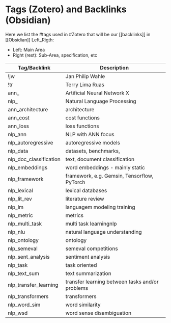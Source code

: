# Tags (Zotero) and Backlinks (Obsidian)

Here we list the #tags used in #Zotero that will be our [[backlinks]] in [[Obsidian]]
Left_Rigth: 
- Left: Main Area
- Right (rest): Sub-Area, specification, etc

Tag/Backlink | Description
------------ | ------------
!jw| Jan Philip Wahle
!tr| Terry Lima Ruas
ann_| Artificial Neural Network X
nlp_| Natural Language Processing
ann_architecture| architecture
ann_cost| cost functions
ann_loss| loss functions
nlp_ann| NLP with ANN focus
nlp_autoregressive| autoregressive models
nlp_data| datasets, benchmarks,
nlp_doc_classification| text, document classification
nlp_embeddings| word embeddings - mainly static
nlp_framework| framework, e.g. Gemsin, Tensorflow, PyTorch
nlp_lexical| lexical databases
nlp_lit_rev| literature review
nlp_lm| languagem modeling training
nlp_metric| metrics
nlp_multi_task| multi task learningnlp
nlp_nlu| natural language understanding
nlp_ontology| ontology
nlp_semeval| semeval competitions
nlp_sent_analysis| sentiment analysis
nlp_task| task oriented
nlp_text_sum| text summarization
nlp_transfer_learning| transfer learning between tasks and/or problems
nlp_transformers| transformers
nlp_word_sim| word similarity
nlp_wsd| word sense disambiguation